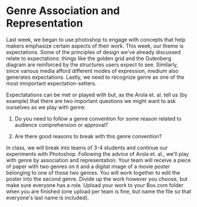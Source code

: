 # Genre Association and Representation

Last week, we began to use photoshop to engage with concepts that help makers emphasize certain aspects of their work. This week, our theme is expectations. Some of the principles of design we've already discussed relate to expectations: things like the golden grid and the Gutenberg diagram are reinforced by the structures users expect to see. Similarly, since various media afford different modes of expression, medium also generates expectations. Lastly, we need to recognize genre as one of the most imnportant expectation-setters. 

Expectatations can be met or played with but, as the Arola et. al. tell us (by example) that there are two important questions we might want to ask ourselves as we play with genre: 

1. Do you need to follow a genre convention for some reason related to audience comprehension or approval? 

2. Are there good reasons to break with this genre convention?

In class, we will break into teams of 3-4 students and continue our experiments with Photoshop. Following the advice of Arola et. al., we'll play with genre by association and representation. Your team will receive a piece of paper with two genres on it and a digital image of a movie poster belonging to one of those two genres. You will work together to edit the poster into the second genre. Divide up the work however you choose, but make sure everyone has a role. Upload your work to your Box.com folder when you are finished (one upload per team is fine, but name the file so that everyone's last name is included).
